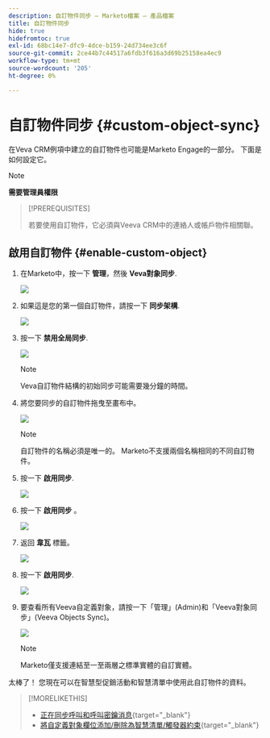 ```yaml
---
description: 自訂物件同步 — Marketo檔案 — 產品檔案
title: 自訂物件同步
hide: true
hidefromtoc: true
exl-id: 68bc14e7-dfc9-4dce-b159-24d734ee3c6f
source-git-commit: 2ce44b7c44517a6fdb3f616a3d69b25158ea4ec9
workflow-type: tm+mt
source-wordcount: '205'
ht-degree: 0%

---
```


# 自訂物件同步 {#custom-object-sync}

在Veva CRM例項中建立的自訂物件也可能是Marketo Engage的一部分。 下面是如何設定它。

>[!NOTE]
>
>**需要管理員權限**

>[!PREREQUISITES]
>
>若要使用自訂物件，它必須與Veeva CRM中的連絡人或帳戶物件相關聯。

## 啟用自訂物件 {#enable-custom-object}

1. 在Marketo中，按一下 **管理**，然後 **Veva對象同步**.

   ![](assets/custom-object-sync-1.png)

1. 如果這是您的第一個自訂物件，請按一下 **同步架構**.

   ![](assets/custom-object-sync-2.png)

1. 按一下 **禁用全局同步**.

   ![](assets/custom-object-sync-3.png)

   >[!NOTE]
   >
   >Veva自訂物件結構的初始同步可能需要幾分鐘的時間。

1. 將您要同步的自訂物件拖曳至畫布中。

   ![](assets/custom-object-sync-4.png)

   >[!NOTE]
   >
   >自訂物件的名稱必須是唯一的。 Marketo不支援兩個名稱相同的不同自訂物件。

1. 按一下 **啟用同步**.

   ![](assets/custom-object-sync-5.png)

1. 按一下 **啟用同步** 。

   ![](assets/custom-object-sync-6.png)

1. 返回 **韋瓦** 標籤。

   ![](assets/custom-object-sync-7.png)

1. 按一下 **啟用同步**.

   ![](assets/custom-object-sync-8.png)

1. 要查看所有Veeva自定義對象，請按一下「管理」(Admin)和「Veeva對象同步」(Veeva Objects Sync)。

   ![](assets/custom-object-sync-9.png)

   >[!NOTE]
   >
   >Marketo僅支援連結至一至兩層之標準實體的自訂實體。

太棒了！ 您現在可以在智慧型促銷活動和智慧清單中使用此自訂物件的資料。

>[!MORELIKETHIS]
>
>* [正在同步呼叫和呼叫密鑰消息](/help/marketo/product-docs/crm-sync/veeva-crm-sync/sync-details/syncing-call-and-call-key-messages.md){target=&quot;_blank&quot;}
>* [將自定義對象欄位添加/刪除為智慧清單/觸發器約束](/help/marketo/product-docs/crm-sync/veeva-crm-sync/sync-details/add-remove-custom-object-field-as-smart-list-trigger-constraints.md){target=&quot;_blank&quot;}

